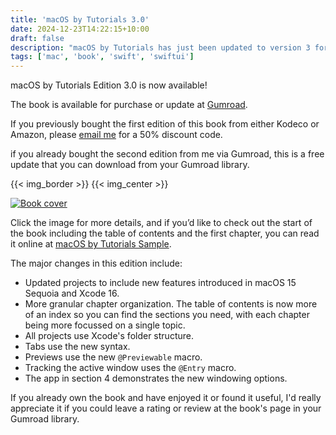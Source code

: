 ```yaml
---
title: 'macOS by Tutorials 3.0'
date: 2024-12-23T14:22:15+10:00
draft: false
description: "macOS by Tutorials has just been updated to version 3 for macOS 15 and Xcode 16"
tags: ['mac', 'book', 'swift', 'swiftui']
---
```


macOS by Tutorials Edition 3.0 is now available!

The book is available for purchase or update at [Gumroad][2].

If you previously bought the first edition of this book from either Kodeco or Amazon, please [email me][3] for a 50% discount code.

if you already bought the second edition from me via Gumroad, this is a free update that you can download from your Gumroad library.

<!--more-->

{{< img_border >}}
{{< img_center >}}

[![Book cover][i1]][1]

Click the image for more details, and if you’d like to check out the start of the book including the table of contents and the first chapter, you can read it online at [macOS by Tutorials Sample][4].

The major changes in this edition include:

* Updated projects to include new features introduced in macOS 15 Sequoia and Xcode 16.
* More granular chapter organization. The table of contents is now more of an index so you can find the sections you need, with each chapter being more focussed on a single topic.
* All projects use Xcode's folder structure.
* Tabs use the new syntax.
* Previews use the new `@Previewable` macro.
* Tracking the active window uses the `@Entry` macro.
* The app in section 4 demonstrates the new windowing options.

If you already own the book and have enjoyed it or found it useful, I'd really appreciate it if you could leave a rating or review at the book's page in your Gumroad library.

[1]: /books/macos_tutorials/
[2]: https://sarahreichelt.gumroad.com/l/oximx
[3]: mailto:books@troz.net?subject=macOS%20by%20Tutorials%20Discount
[4]: /books/mos_sample.html
[contact]: /contact/
[kofi]: https://ko-fi.com/trozware
[i1]: /images/2024/mos_cover_horizontal.png
